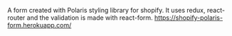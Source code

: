A form created with Polaris styling library for shopify. It uses redux, react-router and the validation is made with react-form.
https://shopify-polaris-form.herokuapp.com/
